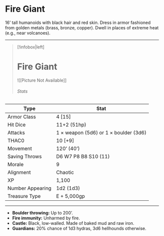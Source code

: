 # Fire Giant

16’ tall humanoids with black hair and red skin. Dress in armor fashioned from golden metals (brass, bronze, copper). Dwell in places of extreme heat (e.g., near volcanoes).

------
> [!infobox|left] 
>  # Fire Giant
>  ![[Picture Not Available]] 
>  ###### Stats 
| Type                    | Stat        |
| ---------------- | ------------------------------ |
| Armor Class     | 4 [15]                                |
| Hit Dice         | 11+2 (51hp)                           |
| Attacks          | 1 × weapon (5d6) or 1 × boulder (3d6) |
| THAC0            | 10 [+9]                               |
| Movement         | 120’ (40’)                            |
| Saving Throws    | D6 W7 P8 B8 S10 (11)                  |
| Morale           | 9                                     |
| Alignment        | Chaotic                               |
| XP               | 1,100                                 |
| Number Appearing | 1d2 (1d3)                             |
| Treasure Type    | E + 5,000gp                           |

------

- **Boulder throwing:** Up to 200’.
- **Fire immunity:** Unharmed by fire.
- **Castle:** Black, low-walled. Made of baked mud and raw iron.
- **Guardians:** 20% chance of 1d3 hydras, 3d6 hellhounds otherwise.

